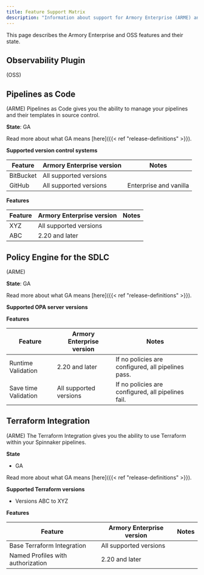 ```yaml
---
title: Feature Support Matrix
description: "Information about support for Armory Enterprise (ARME) and Open Source Spinnaker™ (OSS) features."
---
```


This page describes the Armory Enterprise and OSS features and their state.

<!-- If you don't want to make markdown tables manually, use something like https://www.tablesgenerator.com/markdown_tables# -->


## Observability Plugin 

(OSS)

## Pipelines as Code 

(ARME) Pipelines as Code gives you the ability to manage your pipelines and their templates in source control.

**State**: GA

Read more about what GA means [here]({{< ref "release-definitions" >}}).

**Supported version control systems**

| Feature   | Armory Enterprise version | Notes                  |
|-----------|---------------------------|------------------------|
| BitBucket | All supported versions    |                        |
| GitHub    | All supported versions    | Enterprise and vanilla |

**Features**

| Feature | Armory Enterprise version | Notes |
|---------|---------------------------|-------|
| XYZ     | All supported versions    |       |
| ABC     | 2.20 and later            |       |

## Policy Engine for the SDLC

(ARME)

**State**: GA

Read more about what GA means [here]({{< ref "release-definitions" >}}).

**Supported OPA server versions**

**Features**

| Feature              	| Armory Enterprise version 	| Notes                                              	|
|----------------------	|---------------------------	|----------------------------------------------------	|
| Runtime Validation   	| 2.20 and later            	| If no policies are configured, all pipelines pass. 	|
| Save time Validation 	| All supported versions    	| If no policies are configured, all pipelines fail. 	|

## Terraform Integration 

(ARME) The Terraform Integration gives you the ability to use Terraform within your Spinnaker pipelines.

**State**
* GA

Read more about what GA means [here]({{< ref "release-definitions" >}}).

**Supported Terraform versions**
* Versions ABC to XYZ
  
**Features**

| Feature                           | Armory Enterprise version | Notes |
|-----------------------------------|---------------------------|-------|
| Base Terraform Integration        | All supported versions    |       |
| Named Profiles with authorization | 2.20 and later            |       |